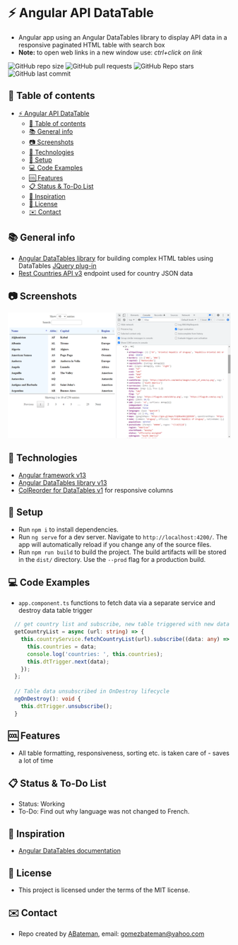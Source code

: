 # :zap: Angular API DataTable

* Angular app using an Angular DataTables library to display API data in a responsive paginated HTML table with search box
* **Note:** to open web links in a new window use: _ctrl+click on link_

![GitHub repo size](https://img.shields.io/github/repo-size/AndrewJBateman/angular-api-datatable?style=plastic)
![GitHub pull requests](https://img.shields.io/github/issues-pr/AndrewJBateman/angular-api-datatable?style=plastic)
![GitHub Repo stars](https://img.shields.io/github/stars/AndrewJBateman/angular-api-datatable?style=plastic)
![GitHub last commit](https://img.shields.io/github/last-commit/AndrewJBateman/angular-api-datatable?style=plastic)

## :page_facing_up: Table of contents

* [:zap: Angular API DataTable](#zap-angular-api-datatable)
  * [:page_facing_up: Table of contents](#page_facing_up-table-of-contents)
  * [:books: General info](#books-general-info)
  * [:camera: Screenshots](#camera-screenshots)
  * [:signal_strength: Technologies](#signal_strength-technologies)
  * [:floppy_disk: Setup](#floppy_disk-setup)
  * [:computer: Code Examples](#computer-code-examples)
  * [:cool: Features](#cool-features)
  * [:clipboard: Status & To-Do List](#clipboard-status--to-do-list)
  * [:clap: Inspiration](#clap-inspiration)
  * [:file_folder: License](#file_folder-license)
  * [:envelope: Contact](#envelope-contact)

## :books: General info

* [Angular DataTables library](https://l-lin.github.io/angular-datatables/#/welcome) for building complex HTML tables using DataTables [JQuery plug-in](https://datatables.net/)
* [Rest Countries API v3](https://restcountries.com/#api-endpoints-v3-all) endpoint used for country JSON data

## :camera: Screenshots

![Example screenshot](./imgs/table.png)

## :signal_strength: Technologies

* [Angular framework v13](https://angular.io/)
* [Angular DataTables library v13](https://l-lin.github.io/angular-datatables/#/welcome)
* [ColReorder for DataTables v1](https://www.npmjs.com/package/datatables.net-colreorder) for responsive columns

## :floppy_disk: Setup

* Run `npm i` to install dependencies.
* Run `ng serve` for a dev server. Navigate to `http://localhost:4200/`. The app will automatically reload if you change any of the source files.
* Run `npm run build` to build the project. The build artifacts will be stored in the `dist/` directory. Use the `--prod` flag for a production build.

## :computer: Code Examples

* `app.component.ts` functions to fetch data via a separate service and destroy data table trigger

```typescript
  // get country list and subscribe, new table triggered with new data each RouterTestingModule
  getCountryList = async (url: string) => {
    this.countryService.fetchCountryList(url).subscribe((data: any) => {
      this.countries = data;
      console.log('countries: ', this.countries);
      this.dtTrigger.next(data);
    });
  };

  // Table data unsubscribed in OnDestroy lifecycle
  ngOnDestroy(): void {
    this.dtTrigger.unsubscribe();
  }
```

## :cool: Features

* All table formatting, responsiveness, sorting etc. is taken care of - saves a lot of time

## :clipboard: Status & To-Do List

* Status: Working
* To-Do: Find out why language was not changed to French.

## :clap: Inspiration

* [Angular DataTables documentation](http://l-lin.github.io/angular-datatables/#/welcome)

## :file_folder: License

* This project is licensed under the terms of the MIT license.

## :envelope: Contact

* Repo created by [ABateman](https://github.com/AndrewJBateman), email: gomezbateman@yahoo.com
